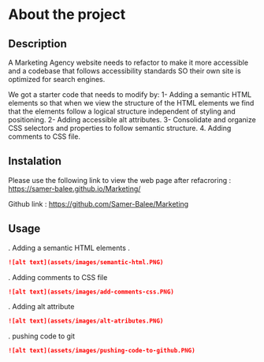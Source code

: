 # About the project

## Description

A Marketing Agency website needs to refactor to make it more accessible and a codebase that follows accessibility standards SO their own site is optimized for search engines.

We got a starter code that needs to modify by:
1- Adding a semantic HTML elements so that when we view the structure of the HTML elements we find that the elements follow a logical structure independent of styling and positioning.
2- Adding accessible alt attributes.
3- Consolidate and organize CSS selectors and properties to follow semantic structure.
4. Adding comments to CSS file.

## Instalation

Please use the following link to view the web page after refacroring : https://samer-balee.github.io/Marketing/

Github link : https://github.com/Samer-Balee/Marketing

## Usage

. Adding a semantic HTML elements . 
```md
![alt text](assets/images/semantic-html.PNG)
```    
   
    
. Adding comments to CSS file 
```md
![alt text](assets/images/add-comments-css.PNG)
```
   

. Adding alt attribute 
```md
![alt text](assets/images/alt-atributes.PNG)
```   
      
    

. pushing code to git 
```md
![alt text](assets/images/pushing-code-to-github.PNG)
```
      
 



